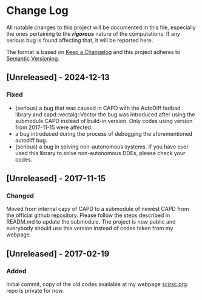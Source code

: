 
Change Log
==========

All notable changes to this project will be documented in this file,
especially the ones pertaining to the ***rigorous*** nature of
the computations. If any serious bug is found affecting that, it
will be reported here.  
 
The format is based on [Keep a Changelog](http://keepachangelog.com/)
and this project adheres to [Semantic Versioning](http://semver.org/).

 
## [Unreleased] - 2024-12-13
 
### Fixed

 - (serious) a bug that was caused in CAPD with the AutoDiff 
   fadbad library and capd::vectalg::Vector the bug was introduced
   after using the submodule CAPD instead of build-in version. 
   Only codes using version from 2017-11-15 were affected. 
 - a bug introduced during the process of debugging the aforementioned
   autodiff bug. 
 - (serious) a bug in solving non-autonomous systems. If you have ever
   used this library to solve non-autonomous DDEs, please 
   check your codes. 

 
## [Unreleased] - 2017-11-15
 
### Changed

Moved from internal capy of CAPD to a submodule of newest 
CAPD from the official github repository. Please follow
the steps described in READM.md to update the submodule. 
The project is now public and everybody should use this 
version instead of codes taken from my webpage. 

 
## [Unreleased] - 2017-02-19
 
### Added

Initial commit, copy of the old codes available at my 
webpage [scirsc.org](http://scirsc.org). repo is private for now. 